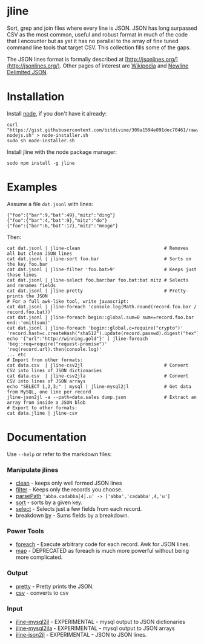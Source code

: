 jline
=====

Sort, grep and join files where every line is JSON.  JSON has long surpassed CSV as the most common, useful and robust format in much of the code that I encounter but as yet it has no parallel to the array of fine tuned command line tools that target CSV.  This collection fills some of the gaps.

The JSON lines format is formally described at [http://jsonlines.org/](http://jsonlines.org/).  Other pages of interest are [Wikipedia](https://en.wikipedia.org/wiki/Line_Delimited_JSON) and [Newline Delimited JSON](http://trephine.org/t/index.php?title=Newline_delimited_JSON).

# Installation

Install [node](http://nodejs.org/), if you don't have it already:

    curl "https://gist.githubusercontent.com/bitdivine/309a1594e891dec70461/raw/4a96a04dfa179eee531647347c485a8750b9ea66/install-nodejs.sh" > node-installer.sh
    sudo sh node-installer.sh

Install jline with the node package manager:

    sudo npm install -g jline

# Examples

Assume a file `dat.jsonl` with lines:

    {"foo":{"bar":9,"bat":49},"mitz":"ding"}
    {"foo":{"bar":4,"bat":9},"mitz":"do"}
    {"foo":{"bar":6,"bat":17},"mitz":"mnogo"}

Then:

    cat dat.jsonl | jline-clean                               # Removes all but clean JSON lines
    cat dat.jsonl | jline-sort foo.bar                        # Sorts on the key foo.bar
    cat dat.jsonl | jline-filter 'foo.bat>9'                  # Keeps just those lines
    cat dat.jsonl | jline-select foo.bar:bar foo.bat:bat mitz # Selects and renames fields
    cat dat.jsonl | jline-pretty                              # Pretty-prints the JSON
    # For a full awk-like tool, write javascript:
    cat dat.jsonl | jline-foreach 'console.log(Math.round(record.foo.bar / record.foo.bat))'
    cat dat.jsonl | jline-foreach begin::global.sum=0 sum+=record.foo.bar end::'emit(sum)'
    cat dat.jsonl | jline-foreach 'begin::global.c=require("crypto")' 'record.hash=c.createHash("sha512").update(record.passwd).digest("hex");emit(record)'
    echo '{"url":"http://winning.gold"}' | jline-foreach 'beg::req=require("request-promise")' 'req(record.url).then(console.log)'
    ... etc
    # Import from other formats:
    cat data.csv  | jline-csv2jl                              # Convert CSV into lines of JSON dictionaries
    cat data.csv  | jline-csv2jla                             # Convert CSV into lines of JSON arrays
    echo "SELECT 1,2,3;" | mysql | jline-mysql2jl             # Get data from MySQL, one line per record
    jline-json2jl -a --path=data.sales dump.json              # Extract an array from inside a JSON blob
    # Export to other formats:
    cat data.jline | jline-csv

# Documentation

Use `--help` or refer to the markdown files:

### Manipulate jlines
* [clean](./bin/clean.md) - keeps only well formed JSON lines
* [filter](./bin/filter.md) - Keeps only the records you choose.
* [parsePath](./bin/parsePath.md) `'abba.cadabba[4].u' -> ['abba','cadabba',4,'u']`
* [sort](./bin/sort.md) - sorts by a given key.
* [select](./bin/select.md) - Selects just a few fields from each record.
* breakdown [by](./bin/by.md) - Sums fields by a breakdown.

### Power Tools
* [foreach](./bin/foreach.md) - Execute arbitrary code for each record.  Awk for JSON lines.
* [map](./bin/map.md) - DEPRECATED as foreach is much more powerful without being more complicated.

### Output
* [pretty](./bin/pretty.md) - Pretty prints the JSON.
* [csv](./bin/csv.md) - converts to csv

### Input
* [jline-mysql2jl](bin/mysql2jl.md) - EXPERIMENTAL - mysql output to JSON dictionaries
* [jline-mysql2jla](bin/mysql2jla.md) - EXPERIMENTAL - mysql output to JSON arrays
* [jline-json2jl](bin/json2jl.md) - EXPERIMENTAL - JSON to JSON lines.
